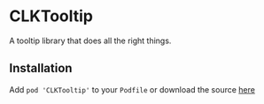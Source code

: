 # CLKTooltip

A tooltip library that does all the right things.

## Installation

Add `pod 'CLKTooltip'` to your `Podfile` or download the source [here](https://github.com/Clinkle/CLKTooltip)
